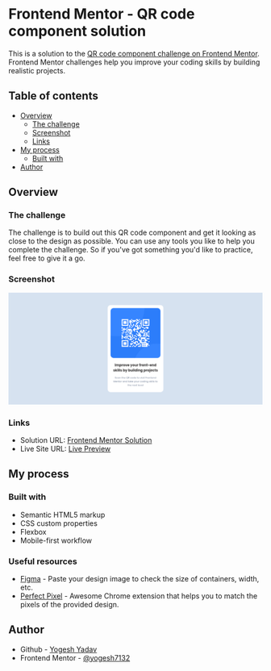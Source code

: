 # Frontend Mentor - QR code component solution

This is a solution to the [QR code component challenge on Frontend Mentor](https://www.frontendmentor.io/challenges/qr-code-component-iux_sIO_H). Frontend Mentor challenges help you improve your coding skills by building realistic projects. 

## Table of contents

- [Overview](#overview)
  - [The challenge](#the-challenge)
  - [Screenshot](#screenshot)
  - [Links](#links)
- [My process](#my-process)
  - [Built with](#built-with)
- [Author](#author)

## Overview

### The challenge
The challenge is to build out this QR code component and get it looking as close to the design as possible.
You can use any tools you like to help you complete the challenge. So if you've got something you'd like to practice, feel free to give it a go.

### Screenshot

![Screenshot](./screenshot/screenshot.png)

### Links

- Solution URL: [Frontend Mentor Solution](https://www.frontendmentor.io/solutions/qr-code-component-ZgBqdkEjqw)
- Live Site URL: [Live Preview](https://deltanode.github.io/frontend-mentor-challenges/qr-code-component/)

## My process

### Built with

- Semantic HTML5 markup
- CSS custom properties
- Flexbox
- Mobile-first workflow

<!-- 
### What I learned

Use this section to recap over some of your major learnings while working through this project. Writing these out and providing code samples of areas you want to highlight is a great way to reinforce your own knowledge.
-->

### Useful resources

- [Figma](https://www.figma.com/) - Paste your design image to check the size of containers, width, etc.
- [Perfect Pixel](https://chrome.google.com/webstore/detail/perfectpixel-by-welldonec/dkaagdgjmgdmbnecmcefdhjekcoceebi) - Awesome Chrome extension that helps you to match the pixels of the provided design.



## Author

- Github - [Yogesh Yadav](https://github.com/deltanode)
- Frontend Mentor - [@yogesh7132](https://www.frontendmentor.io/profile/yogesh7132)
